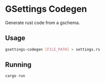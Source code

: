# GSettings Codegen

Generate rust code from a gschema.

## Usage

```bash
gsettings-codegen [FILE_PATH] > settings.rs
```

## Running

```bash
cargo run
```
